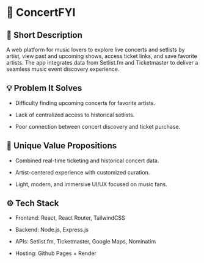 # 🎯 ConcertFYI

## 📝 Short Description
A web platform for music lovers to explore live concerts and setlists by artist, view past and upcoming shows, access ticket links, and save favorite artists. The app integrates data from Setlist.fm and Ticketmaster to deliver a seamless music event discovery experience.

## 💡 Problem It Solves
- Difficulty finding upcoming concerts for favorite artists.

- Lack of centralized access to historical setlists.

- Poor connection between concert discovery and ticket purchase.

## 🌟 Unique Value Propositions
- Combined real-time ticketing and historical concert data.

- Artist-centered experience with customized curation.

- Light, modern, and immersive UI/UX focused on music fans.

## ⚙️ Tech Stack
- Frontend: React, React Router, TailwindCSS

- Backend: Node.js, Express.js

- APIs: Setlist.fm, Ticketmaster, Google Maps, Nominatim

- Hosting: Github Pages + Render
